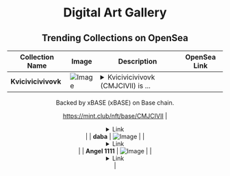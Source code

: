 <div align="center">

# Digital Art Gallery

## Trending Collections on OpenSea

| Collection Name                       | Image                                                                                     | Description                       | OpenSea Link                                                                                          |
|---------------------------------------|-------------------------------------------------------------------------------------------|-----------------------------------|--------------------------------------------------------------------------------------------------------|
| **Kvicivicivivovk** | ![Image](https://i.seadn.io/s/raw/files/773d2828b8bd2d971b3c30312487f833.jpg?w=500&auto=format?w=200&auto=format) | <details><summary>Kvicivicivivovk (CMJCIVII) is ...</summary>Kvicivicivivovk (CMJCIVII) is a Bonding Curved ERC-1155 token created on mint.club.

Backed by xBASE (xBASE) on Base chain.

https://mint.club/nft/base/CMJCIVII</details> | <details><summary>Link</summary>[Kvicivicivivovk](https://opensea.io/collection/kvicivicivivovk)</details> |
| **daba** | ![Image](https://i.seadn.io/s/raw/files/980dfc1f03eff90aa0cb274fa0e92fa4.jpg?w=500&auto=format?w=200&auto=format) |  | <details><summary>Link</summary>[daba](https://opensea.io/collection/daba-3)</details> |
| **Angel 1111** | ![Image](https://i.seadn.io/s/raw/files/72d7fffd95ffe48b91d1aa19344b1ab5.webp?w=500&auto=format?w=200&auto=format) |  | <details><summary>Link</summary>[Angel 1111](https://opensea.io/collection/angel-1111)</details> |

</div>